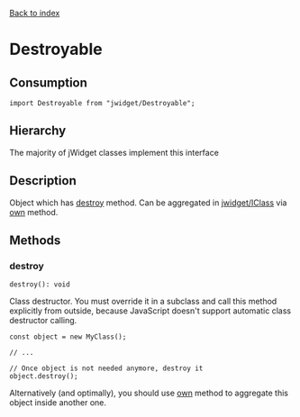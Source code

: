 [Back to index](../README.md)

# Destroyable

## Consumption

	import Destroyable from "jwidget/Destroyable";

## Hierarchy

The majority of jWidget classes implement this interface

## Description

Object which has [destroy](#destroy) method. Can be aggregated in [jwidget/IClass](IClass.md) via [own](IClass.md#own) method.

## Methods

### destroy

	destroy(): void

Class destructor. You must override it in a subclass and call this method explicitly from outside, because JavaScript doesn't support automatic class destructor calling.

	const object = new MyClass();

	// ...

	// Once object is not needed anymore, destroy it
	object.destroy();

Alternatively (and optimally), you should use [own](#own) method to aggregate this object inside another one.
